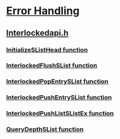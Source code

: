 # [Error Handling](../_debug/index.md)
## [Interlockedapi.h](index.md)
### [InitializeSListHead function](../interlockedapi/nf-interlockedapi-initializeslisthead.md)
### [InterlockedFlushSList function](../interlockedapi/nf-interlockedapi-interlockedflushslist.md)
### [InterlockedPopEntrySList function](../interlockedapi/nf-interlockedapi-interlockedpopentryslist.md)
### [InterlockedPushEntrySList function](../interlockedapi/nf-interlockedapi-interlockedpushentryslist.md)
### [InterlockedPushListSListEx function](../interlockedapi/nf-interlockedapi-interlockedpushlistslistex.md)
### [QueryDepthSList function](../interlockedapi/nf-interlockedapi-querydepthslist.md)
